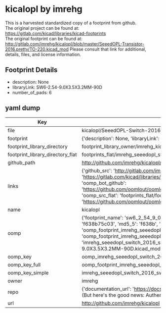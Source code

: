 # kicalopl by imrehg  
This is a harvested standardized copy of a footprint from github.  
The original project can be found at:  
https://gitlab.com/kicad/libraries/kicad-footprints  
The original footprint can be found at:
http://gitlab.com/imrehg/kicalopl/blob/master/SeeedOPL-Transistor-2016.pretty/TO-220.kicad_mod
Please consult that link for additional, details, files, and license information.  
## Footprint Details
* description: None  
* libraryLink: SW6-2.54-9.0X3.5X3.2MM-90D  
* number_of_pads: 6  
## yaml dump  
| Key | Value |  
| --- | --- |  
| file | kicalopl/SeeedOPL-Switch-2016.pretty/SW6-2.54-9.0X3.5X3.2MM-90D.kicad_mod |  
| footprint | {'description': None, 'libraryLink': 'SW6-2.54-9.0X3.5X3.2MM-90D', 'number_of_pads': 6} |  
| footprint_library_directory | footprint_library_owner/imrehg_kicalopl |  
| footprint_library_directory_flat | footprints_flat/imrehg_seeedopl_switch_2016_sw6_2_54_9_0x3_5x3_2mm_90d/working |  
| github_path | http://github.com/imrehg/kicalopl/blob/master/SeeedOPL-Switch-2016.pretty/SW6-2.54-9.0X3.5X3.2MM-90D.kicad_mod |  
| links | {'github_src': 'http://gitlab.com/imrehg/kicalopl/blob/master/SeeedOPL-Transistor-2016.pretty/TO-220.kicad_mod', 'github_src_repo': 'https://gitlab.com/kicad/libraries/kicad-footprints', 'oomp_bot': 'footprints/imrehg_seeedopl_switch_2016_sw6_2_54_9_0x3_5x3_2mm_90d/working', 'oomp_bot_github': 'https://github.com/oomlout/oomlout_oomp_footprint_bot/tree/main/footprints/imrehg_seeedopl_switch_2016_sw6_2_54_9_0x3_5x3_2mm_90d/working', 'oomp_src_flat': 'footprints_flat/footprints_flat/imrehg_seeedopl_switch_2016_sw6_2_54_9_0x3_5x3_2mm_90d/working', 'oomp_src_flat_github': 'https://github.com/oomlout/oomlout_oomp_footprint_src/tree/main/footprints_flat/imrehg_seeedopl_switch_2016_sw6_2_54_9_0x3_5x3_2mm_90d/working'} |  
| name | kicalopl |  
| oomp | {'footprint_name': 'sw6_2_54_9_0x3_5x3_2mm_90d', 'library_name': 'seeedopl_switch_2016', 'md5': 'f638b75c03af2f7cd1db1878e8cce953', 'md5_10': 'f638b75c03', 'md5_5': 'f638b', 'md5_6': 'f638b7', 'oomp_key': 'oomp_imrehg_seeedopl_switch_2016_sw6_2_54_9_0x3_5x3_2mm_90d', 'oomp_key_extra': 'oomp_footprint_imrehg_seeedopl_switch_2016_sw6_2_54_9_0x3_5x3_2mm_90d', 'oomp_key_full': 'oomp_footprint_imrehg_seeedopl_switch_2016_sw6_2_54_9_0x3_5x3_2mm_90d_f638b7', 'oomp_key_simple': 'imrehg_seeedopl_switch_2016_sw6_2_54_9_0x3_5x3_2mm_90d', 'original_filename': 'kicalopl/SeeedOPL-Switch-2016.pretty/SW6-2.54-9.0X3.5X3.2MM-90D.kicad_mod', 'owner_name': 'imrehg'} |  
| oomp_key | oomp_imrehg_seeedopl_switch_2016_sw6_2_54_9_0x3_5x3_2mm_90d |  
| oomp_key_full | oomp_footprint_imrehg_seeedopl_switch_2016_sw6_2_54_9_0x3_5x3_2mm_90d |  
| oomp_key_simple | imrehg_seeedopl_switch_2016_sw6_2_54_9_0x3_5x3_2mm_90d |  
| owner | imrehg |  
| repo | {'documentation_url': 'https://docs.github.com/rest/overview/resources-in-the-rest-api#rate-limiting', 'message': "API rate limit exceeded for 84.66.173.59. (But here's the good news: Authenticated requests get a higher rate limit. Check out the documentation for more details.)"} |  
| url | http://github.com/imrehg/kicalopl |  

